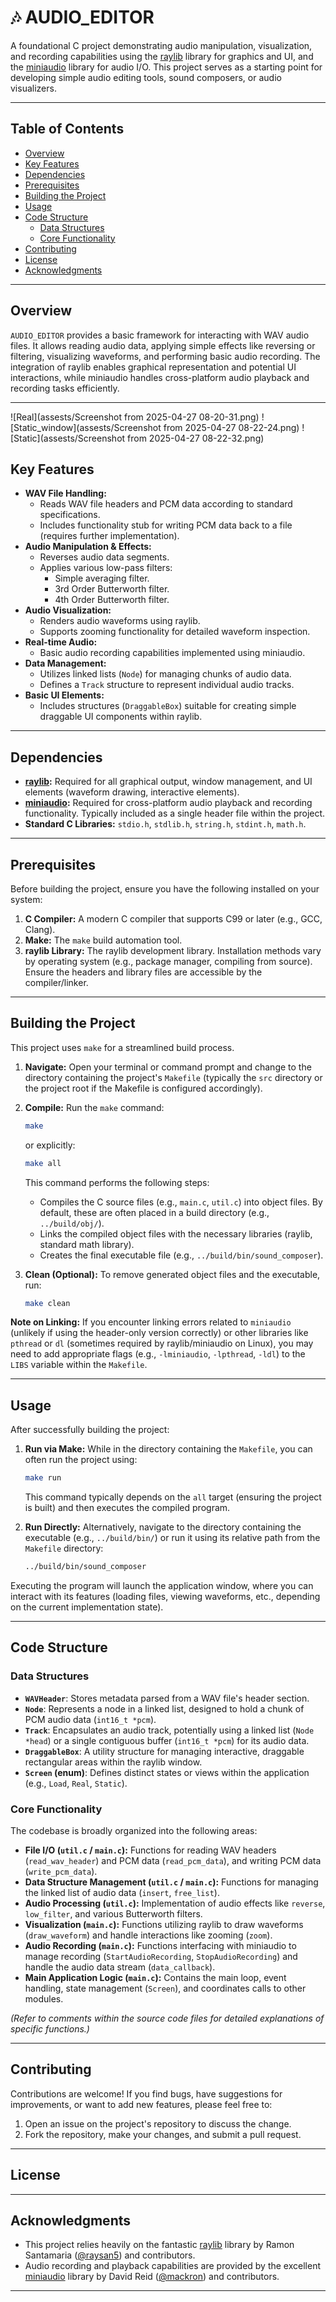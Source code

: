 # 🎶 AUDIO_EDITOR

A foundational C project demonstrating audio manipulation, visualization, and recording capabilities using the [raylib](https://www.raylib.com/) library for graphics and UI, and the [miniaudio](https://github.com/mackron/miniaudio) library for audio I/O. This project serves as a starting point for developing simple audio editing tools, sound composers, or audio visualizers.

---

## Table of Contents

* [Overview](#overview)
* [Key Features](#key-features)
* [Dependencies](#dependencies)
* [Prerequisites](#prerequisites)
* [Building the Project](#building-the-project)
* [Usage](#usage)
* [Code Structure](#code-structure)
    * [Data Structures](#data-structures)
    * [Core Functionality](#core-functionality)
* [Contributing](#contributing)
* [License](#license)
* [Acknowledgments](#acknowledgments)

---

## Overview

`AUDIO_EDITOR` provides a basic framework for interacting with WAV audio files. It allows reading audio data, applying simple effects like reversing or filtering, visualizing waveforms, and performing basic audio recording. The integration of raylib enables graphical representation and potential UI interactions, while miniaudio handles cross-platform audio playback and recording tasks efficiently.

---

![Real](assests/Screenshot from 2025-04-27 08-20-31.png)
![Static_window](assests/Screenshot from 2025-04-27 08-22-24.png)
![Static](assests/Screenshot from 2025-04-27 08-22-32.png)

## Key Features

* **WAV File Handling:**
    * Reads WAV file headers and PCM data according to standard specifications.
    * Includes functionality stub for writing PCM data back to a file (requires further implementation).
* **Audio Manipulation & Effects:**
    * Reverses audio data segments.
    * Applies various low-pass filters:
        * Simple averaging filter.
        * 3rd Order Butterworth filter.
        * 4th Order Butterworth filter.
* **Audio Visualization:**
    * Renders audio waveforms using raylib.
    * Supports zooming functionality for detailed waveform inspection.
* **Real-time Audio:**
    * Basic audio recording capabilities implemented using miniaudio.
* **Data Management:**
    * Utilizes linked lists (`Node`) for managing chunks of audio data.
    * Defines a `Track` structure to represent individual audio tracks.
* **Basic UI Elements:**
    * Includes structures (`DraggableBox`) suitable for creating simple draggable UI components within raylib.

---

## Dependencies

* **[raylib](https://www.raylib.com/):** Required for all graphical output, window management, and UI elements (waveform drawing, interactive elements).
* **[miniaudio](https://github.com/mackron/miniaudio):** Required for cross-platform audio playback and recording functionality. Typically included as a single header file within the project.
* **Standard C Libraries:** `stdio.h`, `stdlib.h`, `string.h`, `stdint.h`, `math.h`.

---

## Prerequisites

Before building the project, ensure you have the following installed on your system:

1.  **C Compiler:** A modern C compiler that supports C99 or later (e.g., GCC, Clang).
2.  **Make:** The `make` build automation tool.
3.  **raylib Library:** The raylib development library. Installation methods vary by operating system (e.g., package manager, compiling from source). Ensure the headers and library files are accessible by the compiler/linker.

---

## Building the Project

This project uses `make` for a streamlined build process.

1.  **Navigate:** Open your terminal or command prompt and change to the directory containing the project's `Makefile` (typically the `src` directory or the project root if the Makefile is configured accordingly).

2.  **Compile:** Run the `make` command:
    ```bash
    make
    ```
    or explicitly:
    ```bash
    make all
    ```
    This command performs the following steps:
    * Compiles the C source files (e.g., `main.c`, `util.c`) into object files. By default, these are often placed in a build directory (e.g., `../build/obj/`).
    * Links the compiled object files with the necessary libraries (raylib, standard math library).
    * Creates the final executable file (e.g., `../build/bin/sound_composer`).

3.  **Clean (Optional):** To remove generated object files and the executable, run:
    ```bash
    make clean
    ```

**Note on Linking:** If you encounter linking errors related to `miniaudio` (unlikely if using the header-only version correctly) or other libraries like `pthread` or `dl` (sometimes required by raylib/miniaudio on Linux), you may need to add appropriate flags (e.g., `-lminiaudio`, `-lpthread`, `-ldl`) to the `LIBS` variable within the `Makefile`.

---

## Usage

After successfully building the project:

1.  **Run via Make:** While in the directory containing the `Makefile`, you can often run the project using:
    ```bash
    make run
    ```
    This command typically depends on the `all` target (ensuring the project is built) and then executes the compiled program.

2.  **Run Directly:** Alternatively, navigate to the directory containing the executable (e.g., `../build/bin/`) or run it using its relative path from the `Makefile` directory:
    ```bash
    ../build/bin/sound_composer
    ```

Executing the program will launch the application window, where you can interact with its features (loading files, viewing waveforms, etc., depending on the current implementation state).

---

## Code Structure

### Data Structures

* **`WAVHeader`**: Stores metadata parsed from a WAV file's header section.
* **`Node`**: Represents a node in a linked list, designed to hold a chunk of PCM audio data (`int16_t *pcm`).
* **`Track`**: Encapsulates an audio track, potentially using a linked list (`Node *head`) or a single contiguous buffer (`int16_t *pcm`) for its audio data.
* **`DraggableBox`**: A utility structure for managing interactive, draggable rectangular areas within the raylib window.
* **`Screen` (enum)**: Defines distinct states or views within the application (e.g., `Load`, `Real`, `Static`).

### Core Functionality

The codebase is broadly organized into the following areas:

* **File I/O (`util.c` / `main.c`):** Functions for reading WAV headers (`read_wav_header`) and PCM data (`read_pcm_data`), and writing PCM data (`write_pcm_data`).
* **Data Structure Management (`util.c` / `main.c`):** Functions for managing the linked list of audio data (`insert`, `free_list`).
* **Audio Processing (`util.c`):** Implementation of audio effects like `reverse`, `low_filter`, and various Butterworth filters.
* **Visualization (`main.c`):** Functions utilizing raylib to draw waveforms (`draw_waveform`) and handle interactions like zooming (`zoom`).
* **Audio Recording (`main.c`):** Functions interfacing with miniaudio to manage recording (`StartAudioRecording`, `StopAudioRecording`) and handle the audio data stream (`data_callback`).
* **Main Application Logic (`main.c`):** Contains the main loop, event handling, state management (`Screen`), and coordinates calls to other modules.

*(Refer to comments within the source code files for detailed explanations of specific functions.)*

---

## Contributing

Contributions are welcome! If you find bugs, have suggestions for improvements, or want to add new features, please feel free to:

1.  Open an issue on the project's repository  to discuss the change.
2.  Fork the repository, make your changes, and submit a pull request.



---

## License

---

## Acknowledgments

* This project relies heavily on the fantastic [raylib](https://www.raylib.com/) library by Ramon Santamaria ([@raysan5](https://github.com/raysan5)) and contributors.
* Audio recording and playback capabilities are provided by the excellent [miniaudio](https://github.com/mackron/miniaudio) library by David Reid ([@mackron](https://github.com/mackron)) and contributors.


---